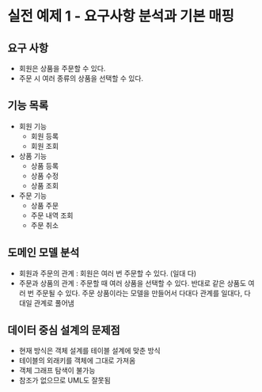 # 실전 예제 1 - 요구사항 분석과 기본 매핑
## 요구 사항
- 회원은 상품을 주문할 수 있다.
- 주문 시 여러 종류의 상품을 선택할 수 있다.

## 기능 목록
- 회원 기능
    - 회원 등록
    - 회원 조회
- 상품 기능
    - 상품 등록
    - 상품 수정
    - 상품 조회
- 주문 기능
    - 상품 주문
    - 주문 내역 조회
    - 주문 취소

## 도메인 모델 분석
- 회원과 주문의 관계 : 회원은 여러 번 주문할 수 있다. (일대 다)
- 주문과 상품의 관계 : 주문할 때 여러 상품을 선택할 수 있다.
반대로 같은 상품도 여러 번 주문될 수 있다. 주문 상품이라는 모델을
  만들어서 다대다 관계를 일대다, 다대일 관계로 풀어냄

## 데이터 중심 설계의 문제점
- 현재 방식은 객체 설계를 테이블 설계에 맞춘 방식
- 테이블의 외래키를 객체에 그대로 가져옴
- 객체 그래프 탐색이 불가능
- 참조가 없으므로 UML도 잘못됨
